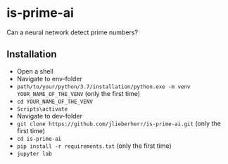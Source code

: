 # is-prime-ai
Can a neural network detect prime numbers?

## Installation
- Open a shell
- Navigate to env-folder
- ```path/to/your/python/3.7/installation/python.exe -m venv YOUR_NAME_OF_THE_VENV``` (only the first time)
- ```cd YOUR_NAME_OF_THE_VENV```
- ```Scripts\activate```
- Navigate to dev-folder
- ```git clone https://github.com/jlieberherr/is-prime-ai.git``` (only the first time)
- ```cd is-prime-ai```
- ```pip install -r requirements.txt``` (only the first time)
- ```jupyter lab```
